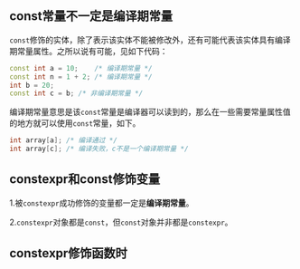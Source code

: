 ## const常量不一定是编译期常量
`const`修饰的实体，除了表示该实体不能被修改外，还有可能代表该实体具有编译期常量属性。之所以说有可能，见如下代码：
```C++
const int a = 10;    /* 编译期常量 */
const int n = 1 + 2; /* 编译期常量 */
int b = 20;
const int c = b; /* 非编译期常量 */
``` 
编译期常量意思是该`const`常量是编译器可以读到的，那么在一些需要常量属性值的地方就可以使用`const`常量，如下。
```C++
int array[a]; /* 编译通过 */
int array[c]; /* 编译失败，c不是一个编译期常量 */
```

## constexpr和const修饰变量
1.被`constexpr`成功修饰的变量都一定是**编译期常量**。

2.`constexpr`对象都是`const`，但`const`对象并非都是`constexpr`。

## constexpr修饰函数时



